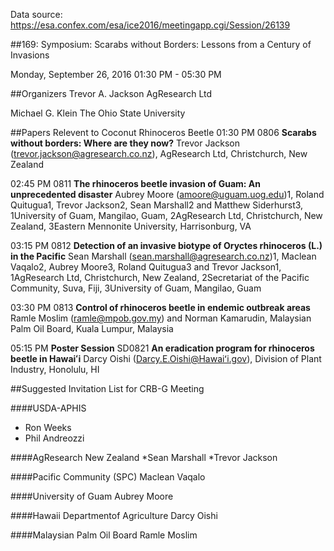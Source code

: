 
Data source: https://esa.confex.com/esa/ice2016/meetingapp.cgi/Session/26139

##169: Symposium: Scarabs without Borders: Lessons from a Century of Invasions

Monday, September 26, 2016  01:30 PM - 05:30 PM

##Organizers
Trevor A. Jackson
AgResearch Ltd

Michael G. Klein
The Ohio State University

##Papers Relevent to Coconut Rhinoceros Beetle
01:30 PM
0806 **Scarabs without borders: Where are they now?**
Trevor Jackson (trevor.jackson@agresearch.co.nz), AgResearch Ltd, Christchurch, New Zealand

02:45 PM
0811 **The rhinoceros beetle invasion of Guam: An unprecedented disaster**
Aubrey Moore (amoore@uguam.uog.edu)1, Roland Quitugua1, Trevor Jackson2, Sean Marshall2 and Matthew Siderhurst3, 1University of Guam, Mangilao, Guam, 2AgResearch Ltd, Christchurch, New Zealand, 3Eastern Mennonite University, Harrisonburg, VA

03:15 PM
0812 **Detection of an invasive biotype of Oryctes rhinoceros (L.) in the Pacific**
Sean Marshall (sean.marshall@agresearch.co.nz)1, Maclean Vaqalo2, Aubrey Moore3, Roland Quitugua3 and Trevor Jackson1, 1AgResearch Ltd, Christchurch, New Zealand, 2Secretariat of the Pacific Community, Suva, Fiji, 3University of Guam, Mangilao, Guam

03:30 PM
0813 **Control of rhinoceros beetle in endemic outbreak areas**
Ramle Moslim (ramle@mpob.gov.my) and Norman Kamarudin, Malaysian Palm Oil Board, Kuala Lumpur, Malaysia

05:15 PM **Poster Session**
SD0821 **An eradication program for rhinoceros beetle in Hawaiʻi**
Darcy Oishi (Darcy.E.Oishi@Hawaiʻi.gov), Division of Plant Industry, Honolulu, HI

##Suggested Invitation List for CRB-G Meeting
 
####USDA-APHIS
* Ron Weeks
* Phil Andreozzi

####AgResearch New Zealand
*Sean Marshall
*Trevor Jackson

####Pacific Community (SPC)
Maclean Vaqalo

####University of Guam
Aubrey Moore

####Hawaii Departmentof Agriculture
Darcy Oishi

####Malaysian Palm Oil Board
Ramle Moslim




